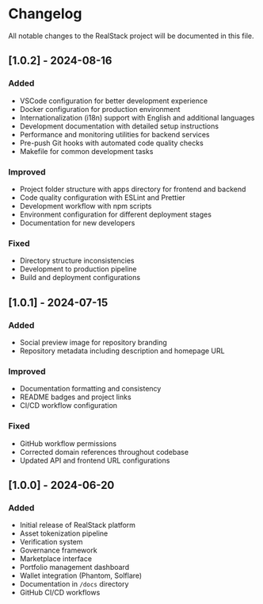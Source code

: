 # Changelog

All notable changes to the RealStack project will be documented in this file.

## [1.0.2] - 2024-08-16

### Added
- VSCode configuration for better development experience
- Docker configuration for production environment
- Internationalization (i18n) support with English and additional languages
- Development documentation with detailed setup instructions
- Performance and monitoring utilities for backend services
- Pre-push Git hooks with automated code quality checks
- Makefile for common development tasks

### Improved
- Project folder structure with apps directory for frontend and backend
- Code quality configuration with ESLint and Prettier
- Development workflow with npm scripts
- Environment configuration for different deployment stages
- Documentation for new developers

### Fixed
- Directory structure inconsistencies
- Development to production pipeline
- Build and deployment configurations

## [1.0.1] - 2024-07-15

### Added
- Social preview image for repository branding
- Repository metadata including description and homepage URL

### Improved
- Documentation formatting and consistency
- README badges and project links
- CI/CD workflow configuration

### Fixed
- GitHub workflow permissions
- Corrected domain references throughout codebase
- Updated API and frontend URL configurations

## [1.0.0] - 2024-06-20

### Added
- Initial release of RealStack platform
- Asset tokenization pipeline
- Verification system
- Governance framework
- Marketplace interface
- Portfolio management dashboard
- Wallet integration (Phantom, Solflare)
- Documentation in `/docs` directory
- GitHub CI/CD workflows 